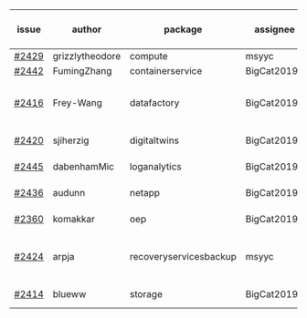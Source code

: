 | issue | author | package | assignee | bot advice | created date of issue | target release date | date from target |
| ------ | ------ | ------ | ------ | ------ | ------ | ------ | :-----: |
| [#2429](https://github.com/Azure/sdk-release-request/issues/2429) | grizzlytheodore | compute | msyyc |   | 02-09 | 02-23 |   |
| [#2442](https://github.com/Azure/sdk-release-request/issues/2442) | FumingZhang | containerservice | BigCat20196 |   | 02-14 | 02-21 |   |
| [#2416](https://github.com/Azure/sdk-release-request/issues/2416) | Frey-Wang | datafactory | BigCat20196 | new comment.  <br> release date < 2 ! <br> | 02-07 | 02-14 | -1 |
| [#2420](https://github.com/Azure/sdk-release-request/issues/2420) | sjiherzig | digitaltwins | BigCat20196 |   release date < 2 ! <br> | 02-07 | 02-15 | 0 |
| [#2445](https://github.com/Azure/sdk-release-request/issues/2445) | dabenhamMic | loganalytics | BigCat20196 |   release date < 2 ! <br> | 02-14 | 02-16 | 0 |
| [#2436](https://github.com/Azure/sdk-release-request/issues/2436) | audunn | netapp | BigCat20196 |   release date < 2 ! <br> | 02-10 | 02-14 | -1 |
| [#2360](https://github.com/Azure/sdk-release-request/issues/2360) | komakkar | oep | BigCat20196 | new comment.  <br> | 01-07 | 01-24 |   |
| [#2424](https://github.com/Azure/sdk-release-request/issues/2424) | arpja | recoveryservicesbackup | msyyc | new comment.  <br> release date < 2 ! <br> | 02-09 | 02-14 | -1 |
| [#2414](https://github.com/Azure/sdk-release-request/issues/2414) | blueww | storage | BigCat20196 | new comment.  <br> | 02-07 | 02-09 |   |
